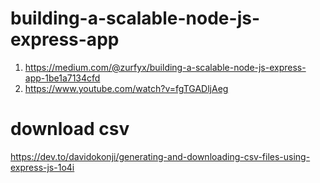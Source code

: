 # building-a-scalable-node-js-express-app

1. https://medium.com/@zurfyx/building-a-scalable-node-js-express-app-1be1a7134cfd
2. https://www.youtube.com/watch?v=fgTGADljAeg

# download csv

https://dev.to/davidokonji/generating-and-downloading-csv-files-using-express-js-1o4i
